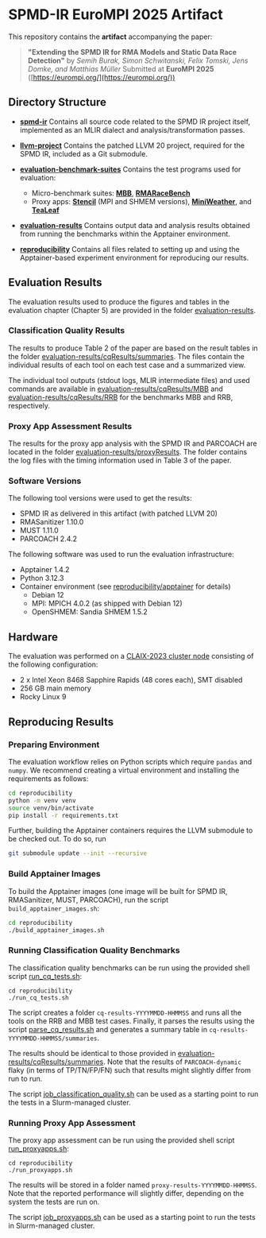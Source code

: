 # SPMD-IR EuroMPI 2025 Artifact

This repository contains the **artifact** accompanying the paper:

> **"Extending the SPMD IR for RMA Models and Static Data Race Detection"**
> by *Semih Burak, Simon Schwitanski, Felix Tomski, Jens Domke, and Matthias Müller*
> Submitted at **EuroMPI 2025** ([https://eurompi.org/](https://eurompi.org/))


## Directory Structure

* **[spmd-ir](spmd-ir)**
  Contains all source code related to the SPMD IR project itself, implemented as an MLIR dialect and analysis/transformation passes.

* **[llvm-project](https://github.com/burakSemih/llvm-project/tree/spmd-ir-paper-eurompi-2025)**
  Contains the patched LLVM 20 project, required for the SPMD IR, included as a Git submodule.

* **[evaluation-benchmark-suites](evaluation-benchmark-suites/)**
  Contains the test programs used for evaluation:

  * Micro-benchmark suites: **[MBB](evaluation-benchmark-suites/MBB)**, **[RMARaceBench](evaluation-benchmark-suites/RRB)**
  * Proxy apps: **[Stencil](evaluation-benchmark-suites/proxyApps/PRK)** (MPI and SHMEM versions), **[MiniWeather](evaluation-benchmark-suites/proxyApps/miniWeather)**, and **[TeaLeaf](evaluation-benchmark-suites/proxyApps/TeaLeaf)**

* **[evaluation-results](evaluation-results/)**
  Contains output data and analysis results obtained from running the benchmarks within the Apptainer environment.

* **[reproducibility](reproducibility/)**
  Contains all files related to setting up and using the Apptainer-based experiment environment for reproducing our results.

## Evaluation Results
The evaluation results used to produce the figures and tables in the evaluation chapter (Chapter 5) are provided in the folder [evaluation-results](evaluation-results/).

### Classification Quality Results
The results to produce Table 2 of the paper are based on the result tables in the folder [evaluation-results/cqResults/summaries](evaluation-results/cqResults/summaries). The files contain the individual results of each tool on each test case and a summarized view.

The individual tool outputs (stdout logs, MLIR intermediate files) and used commands are available in [evaluation-results/cqResults/MBB](evaluation-results/cqResults/MBB) and [evaluation-results/cqResults/RRB](evaluation-results/cqResults/RRB) for the benchmarks MBB and RRB, respectively.

### Proxy App Assessment Results

The results for the proxy app analysis with the SPMD IR and PARCOACH are located in the folder [evaluation-results/proxyResults](evaluation-results/proxyAppResults). The folder contains the log files with the timing information used in Table 3 of the paper.

### Software Versions
The following tool versions were used to get the results:
- SPMD IR as delivered in this artifact (with patched LLVM 20)
- RMASanitizer 1.10.0
- MUST 1.11.0
- PARCOACH 2.4.2

The following software was used to run the evaluation infrastructure:
- Apptainer 1.4.2
- Python 3.12.3
- Container environment (see [reproducibility/apptainer](reproducibility/apptainer) for details)
  - Debian 12
  - MPI: MPICH 4.0.2 (as shipped with Debian 12)
  - OpenSHMEM: Sandia SHMEM 1.5.2

## Hardware
The evaluation was performed on a [CLAIX-2023 cluster node](https://hpc.rwth-aachen.de/claix23) consisting of the following configuration:

- 2 x Intel Xeon 8468 Sapphire Rapids (48 cores each), SMT disabled
- 256 GB main memory
- Rocky Linux 9


## Reproducing Results

### Preparing Environment
The evaluation workflow relies on Python scripts which require `pandas` and `numpy`. We recommend creating a virtual environment and installing the requirements as follows:

```bash
cd reproducibility
python -m venv venv
source venv/bin/activate
pip install -r requirements.txt
```

Further, building the Apptainer containers requires the LLVM submodule to be checked out. To do so, run

```bash
git submodule update --init --recursive
```

### Build Apptainer Images
To build the Apptainer images (one image will be built for SPMD IR, RMASanitizer, MUST, PARCOACH), run the script `build_apptainer_images.sh`:

```bash
cd reproducibility
./build_apptainer_images.sh
```


### Running Classification Quality Benchmarks
The classification quality benchmarks can be run using the provided shell script [run_cq_tests.sh](reproducibility/run_cq_tests.sh):

```
cd reproducibility
./run_cq_tests.sh
```

The script creates a folder `cq-results-YYYYMMDD-HHMMSS` and runs all the tools on the RRB and MBB test cases. Finally, it parses the results using the script [parse_cq_results.sh](reproducibility/parse_cq_results.sh) and generates a summary table in `cq-results-YYYYMMDD-HHMMSS/summaries`.

The results should be identical to those provided in [evaluation-results/cqResults/summaries](evaluation-results/cqResults/summaries). Note that the results of `PARCOACH-dynamic` flaky (in terms of TP/TN/FP/FN) such that results might slightly differ from run to run.

The script [job_classification_quality.sh](reproducibility/job_classification_quality.sh) can be used as a starting point to run the tests in a Slurm-managed cluster.

### Running Proxy App Assessment
The proxy app assessment can be run using the provided shell script [run_proxyapps.sh](reproducibility/run_proxyapps.sh):

```
cd reproducibility
./run_proxyapps.sh
```

The results will be stored in a folder named `proxy-results-YYYYMMDD-HHMMSS`. Note that the reported performance will slightly differ, depending on the system the tests are run on.

The script [job_proxyapps.sh](reproducibility/job_proxyapps.sh) can be used as a starting point to run the tests in Slurm-managed cluster.
